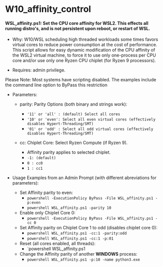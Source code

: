 # W10_affinity_control
#### WSL_affinity.ps1: Set the CPU core affinity for WSL2.  This effects all running distro's, and is not persistent upon reboot, or restart of WSL.
* Why: W10/WSL scheduling high threaded workloads some times favors virtual cores to reduce power consumption at the cost of performance. This script allows for easy dynamic modification of the CPU affinity of the WSL2 virtual machine, to force it to use only one-process per CPU core and/or use only one Ryzen CPU chiplet (for Ryzen 9 processors). 

* Requires: admin privilege.  

Please Note: Most systems have scripting disabled. The examples include the command line option to ByPass this restriction

* Parameters:
    * parity: Parity Options (both binary and strings work):  
        * `'11' or 'all' : (default) Select all cores  `
        * `'10' or 'even': Select all even virtual cores (effectively disables Hypert-Threading/SMT)  `
        * `'01' or 'odd' : Select all odd virtual cores (effectively disables Hypert-Threading/SMT)  `
    
    * cc: Chiplet Core: Select Ryzen Compute (if Ryzen 9).   
        * Affinity parity applies to selected chiplet.  
        * `-1: (default)  ` 
        * `0 : cc0  `
        * `1 : cc1  `
  

* Usage Examples from an Admin Prompt (with different abreviations for parameters):
    * Set Affinity parity to even:
        * `powershell -ExecutionPolicy ByPass -File WSL_affinity.ps1 -p:even`
        * `powershell WSL_affinity.ps1 -parity 10`
    * Enable only Chiplet Core 0:
        * `powershell -ExecutionPolicy ByPass -File WSL_affinity.ps1 -cc 0`
    * Set Affinity parity on Chiplet Core 1 to odd (disables chiplet core 0):
        * `powershell WSL_affinity.ps1 -cc:1 -parity:odd`
        * `powershell WSL_affinity.ps1 -cc:1 -p:01`
    * Reset (all cores enabled, all threads):
        * `powershell WSL_affinity.ps1
    * Change the Affinity parity of another **WINDOWS** process:
        * `powershell WSL_affinity.ps1 -p:10 -name python3.exe`
